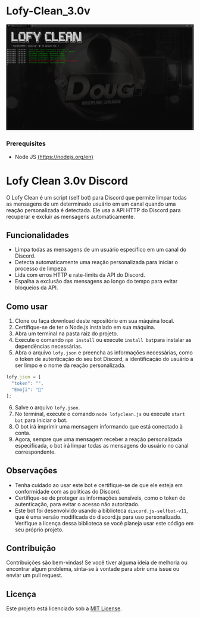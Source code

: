 # Lofy-Clean_3.0v

![](/temp/preview.png)

### Prerequisites
- Node JS [(https://nodejs.org/en)](https://nodejs.org/en/download](https://nodejs.org/en/download))


# Lofy Clean 3.0v Discord

O Lofy Clean é um script (self bot) para Discord que permite limpar todas as mensagens de um determinado usuário em um canal quando uma reação personalizada é detectada. Ele usa a API HTTP do Discord para recuperar e excluir as mensagens automaticamente.

## Funcionalidades

- Limpa todas as mensagens de um usuário específico em um canal do Discord.
- Detecta automaticamente uma reação personalizada para iniciar o processo de limpeza.
- Lida com erros HTTP e rate-limits da API do Discord.
- Espalha a exclusão das mensagens ao longo do tempo para evitar bloqueios da API.

## Como usar

1. Clone ou faça download deste repositório em sua máquina local.
2. Certifique-se de ter o Node.js instalado em sua máquina.
3. Abra um terminal na pasta raiz do projeto.
4. Execute o comando `npm install` ou execute `install bat`para instalar as dependências necessárias.
5. Abra o arquivo `lofy.json` e preencha as informações necessárias, como o token de autenticação do seu bot Discord, a identificação do usuário a ser limpo e o nome da reação personalizada.
```ts
lofy.json = [
  "token": "",
  "Emoji": "👑"
];
```
6. Salve o arquivo `lofy.json`.
7. No terminal, execute o comando `node lofyclean.js` ou execute `start bat` para iniciar o bot.
8. O bot irá imprimir uma mensagem informando que está conectado à conta.
9. Agora, sempre que uma mensagem receber a reação personalizada especificada, o bot irá limpar todas as mensagens do usuário no canal correspondente.

## Observações

- Tenha cuidado ao usar este bot e certifique-se de que ele esteja em conformidade com as políticas do Discord.
- Certifique-se de proteger as informações sensíveis, como o token de autenticação, para evitar o acesso não autorizado.
- Este bot foi desenvolvido usando a biblioteca `discord.js-selfbot-v11`, que é uma versão modificada do discord.js para uso personalizado. Verifique a licença dessa biblioteca se você planeja usar este código em seu próprio projeto.

## Contribuição

Contribuições são bem-vindas! Se você tiver alguma ideia de melhoria ou encontrar algum problema, sinta-se à vontade para abrir uma issue ou enviar um pull request.

## Licença

Este projeto está licenciado sob a [MIT License](LICENSE).






